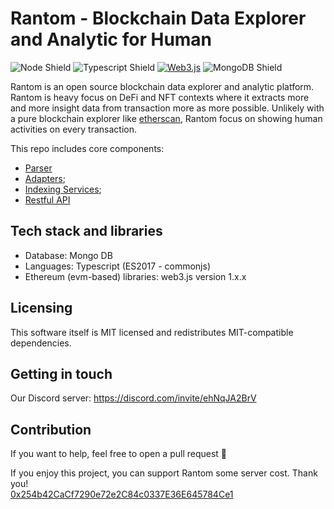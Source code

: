 # Rantom - Blockchain Data Explorer and Analytic for Human

![Node Shield](https://img.shields.io/badge/Node-%5E18.0.0-339933?style=flat-square&logo=Node.js)
![Typescript Shield](https://img.shields.io/badge/Typescript-%5E4.6.3-3178C6?style=flat-square&logo=TypeScript)
[![Web3.js](https://img.shields.io/badge/web3.js-%5E1.10.1-F16822?style=flat-square&logo=web3.js)](https://web3js.readthedocs.io/en/v1.10.0/)
![MongoDB Shield](https://img.shields.io/badge/MongoDB-bionic-47A248?style=flat-square&logo=mongodb)

Rantom is an open source blockchain data explorer and analytic platform. Rantom is heavy focus on DeFi and NFT contexts where it extracts more and more insight data from transaction more as more possible.
Unlikely with a pure blockchain explorer like [etherscan](https://etherscan.io), Rantom focus on showing human activities on every transaction.

This repo includes core components:

- [Parser](./modules/parser/readme.md)
- [Adapters](./modules/adapters/readme.md);
- [Indexing Services](./modules/indexing/readme.md);
- [Restful API](./modules/api/readme.md)

## Tech stack and libraries

- Database: Mongo DB
- Languages: Typescript (ES2017 - commonjs)
- Ethereum (evm-based) libraries: web3.js version 1.x.x

## Licensing

This software itself is MIT licensed and redistributes MIT-compatible dependencies.

## Getting in touch

Our Discord server: https://discord.com/invite/ehNqJA2BrV

## Contribution

If you want to help, feel free to open a pull request 🙌

If you enjoy this project, you can support Rantom some server cost. Thank you!  
[0x254b42CaCf7290e72e2C84c0337E36E645784Ce1](https://etherscan.io/address/0x254b42CaCf7290e72e2C84c0337E36E645784Ce1)
